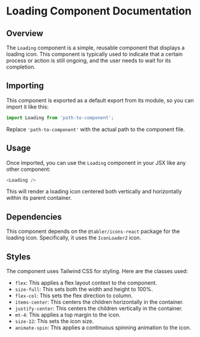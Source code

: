 # Loading Component Documentation

## Overview

The `Loading` component is a simple, reusable component that displays a loading icon. This component is typically used to indicate that a certain process or action is still ongoing, and the user needs to wait for its completion.

## Importing

This component is exported as a default export from its module, so you can import it like this:

```javascript
import Loading from 'path-to-component';
```

Replace `'path-to-component'` with the actual path to the component file.

## Usage

Once imported, you can use the `Loading` component in your JSX like any other component:

```javascript
<Loading />
```

This will render a loading icon centered both vertically and horizontally within its parent container.

## Dependencies

This component depends on the `@tabler/icons-react` package for the loading icon. Specifically, it uses the `IconLoader2` icon.

## Styles

The component uses Tailwind CSS for styling. Here are the classes used:

- `flex`: This applies a flex layout context to the component.
- `size-full`: This sets both the width and height to 100%.
- `flex-col`: This sets the flex direction to column.
- `items-center`: This centers the children horizontally in the container.
- `justify-center`: This centers the children vertically in the container.
- `mt-4`: This applies a top margin to the icon.
- `size-12`: This sets the icon size.
- `animate-spin`: This applies a continuous spinning animation to the icon.